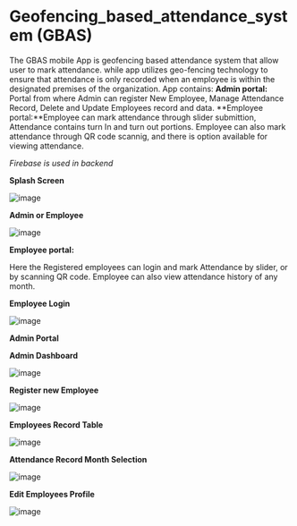 # Geofencing_based_attendance_system (GBAS)
The GBAS mobile App is geofencing based attendance system that allow user to mark attendance. while app utilizes geo-fencing technology to ensure that attendance is only recorded when an employee is within the designated premises of the organization.
App contains:
    **Admin portal:** Portal from where Admin can register New Employee, Manage Attendance Record, Delete and Update Employees record and data.
    **Employee portal:**Employee can mark attendance through slider submittion, Attendance contains turn In and turn out portions. Employee can also mark attendance through QR code scannig, and there is option available for viewing attendance.

_Firebase is used in backend_

**Splash Screen**

![image](https://github.com/Ibrahim-Abdullah1/GeoFencing-Based-Attendance-System/assets/104096912/9851d0dd-2012-4478-a3e5-2f28f96a7958)

**Admin or Employee**

![image](https://github.com/Ibrahim-Abdullah1/GeoFencing-Based-Attendance-System/assets/104096912/b161550f-6ea9-4c51-9289-4d1cfff33b85)

**Employee portal:**

Here the Registered employees can login and mark Attendance by slider, or by scanning QR code. Employee can also view attendance history of any month.

**Employee Login**

![image](https://github.com/Ibrahim-Abdullah1/GeoFencing-Based-Attendance-System/assets/104096912/0b84b7b7-44e9-4bb2-8559-a8c6bc82b28e)



**Admin Portal**


**Admin Dashboard**

![image](https://github.com/Ibrahim-Abdullah1/GeoFencing-Based-Attendance-System/assets/104096912/95c8431a-0d7a-41d3-87f4-6bb07253f579)

**Register new Employee**

![image](https://github.com/Ibrahim-Abdullah1/GeoFencing-Based-Attendance-System/assets/104096912/f8c3ac19-9baf-4cab-9c27-09680020f83b)

**Employees Record Table**

![image](https://github.com/Ibrahim-Abdullah1/GeoFencing-Based-Attendance-System/assets/104096912/fad4be4e-bdda-4f6e-871d-a17e2e172f7f)

**Attendance Record Month Selection**

![image](https://github.com/Ibrahim-Abdullah1/GeoFencing-Based-Attendance-System/assets/104096912/d617fde9-d731-41d7-a17f-a8d440a63f3d)

**Edit Employees Profile**

![image](https://github.com/Ibrahim-Abdullah1/GeoFencing-Based-Attendance-System/assets/104096912/a824957d-0f82-4c1b-a65d-88b6bf542bac)





